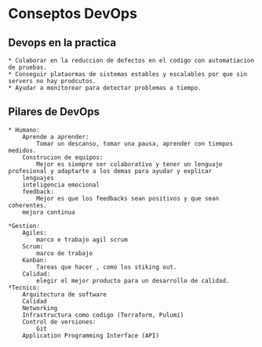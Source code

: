 # Conseptos DevOps

## Devops en la practica
    * Colaborar en la reduccion de defectos en el codigo con automatiacion de pruebas.
    * Conseguir plataormas de sistemas estables y escalables por que sin servers no hay prodcutos.
    * Ayudar a monitorear para detectar problemas a tiempo.

## Pilares de DevOps
    * Humano:
        Aprende a aprender: 
            Tomar un descanso, tomar una pausa, aprender con tiempos medidos.
        Construcion de equipos:
            Mejor es siempre ser colaborativo y tener un lenguaje profesional y adaptarte a los demas para ayudar y explicar
        lenguajes
        inteligencia emocional
        feedback:
            Mejor es que los feedbacks sean positivos y que sean coherentes.
        mejora continua
    
    *Gestion:
        Agiles: 
            marco e trabajo agil scrum
        Scrum:
            marco de trabajo
        Kanban:
            Tareas que hacer , como los stiking out.
        Calidad:
            elegir el mejor producto para un desarrollo de calidad.
    *Tecnico:
        Arquitectura de software
        Calidad
        Networking
        Infrastructura como codigo (Terraform, Pulumi)
        Control de versiones:
            Git
        Application Programming Interface (API)